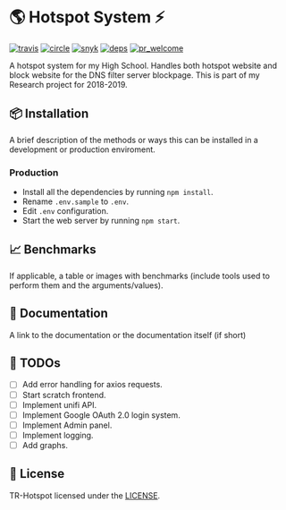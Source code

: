 # 🌎 Hotspot System ⚡
[![travis][travis]][travis-url] <!-- travis-ci.com -->
[![circle][circle]][circle-url] <!-- circleci.com -->
[![snyk][snyk]][snyk-url] <!-- snyk.io -->
[![deps][deps]][deps-url] <!-- https://david-dm.org -->
[![pr_welcome][pr_welcome]][pr_welcome-url] <!-- /pulls -->

A hotspot system for my High School. Handles both hotspot website and block website for the DNS filter server blockpage. This is part of my Research project for 2018-2019.

## 📦 Installation
A brief description of the methods or ways this can be installed in a development or production enviroment.

### Production
* Install all the dependencies by running `npm install`.
* Rename `.env.sample` to `.env`.
* Edit `.env` configuration.
* Start the web server by running `npm start`.

## 📈 Benchmarks
If applicable, a table or images with benchmarks (include tools used to perform them and the arguments/values).

## 📁 Documentation
A link to the documentation or the documentation itself (if short)

## 📃 TODOs
* [ ] Add error handling for axios requests.
* [ ] Start scratch frontend.
* [ ] Implement unifi API.
* [ ] Implement Google OAuth 2.0 login system.
* [ ] Implement Admin panel.
* [ ] Implement logging.
* [ ] Add graphs.

## 📖 License
TR-Hotspot licensed under the [LICENSE](LICENSE).

<!-- Travis-ci.com -->
[travis]: https://travis-ci.com/sergivb01/tr-hotspot.svg?token=GjsMB12Wk5CRg9xxFE1T&branch=master
[travis-url]: https://travis-ci.com/sergivb01/tr-hotspot

<!-- Circleci.com -->
[circle]: https://circleci.com/gh/sergivb01/tr-hotspot.svg?style=svg&circle-token=27fc9c6cd8badfcb006bbd646b530c0f9e148a78
[circle-url]: https://circleci.com/gh/sergivb01/tr-hotspot

<!-- Snyk -->
[snyk]: https://snyk.io/test/github/sergivb01/tr-hotspot/badge.svg?targetFile=package.json
[snyk-url]: https://snyk.io/test/github/sergivb01/tr-hotspot?targetFile=package.json

<!-- Dependencies -->
[deps]: https://david-dm.org/sergivb01/tr-hotspot/dev-status.svg
[deps-url]: https://david-dm.org/sergivb01/tr-hotspot

<!-- PR Welcome -->
[pr_welcome]: https://img.shields.io/badge/PRs-welcome-brightgreen.svg
[pr_welcome-url]: https://github.com/sergivb01/tr-hotspot/pulls
